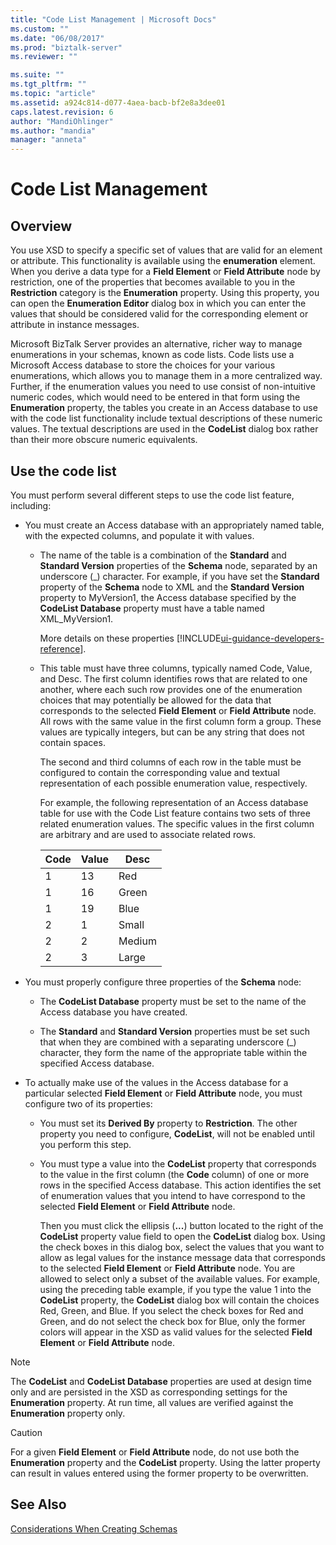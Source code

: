 ```yaml
---
title: "Code List Management | Microsoft Docs"
ms.custom: ""
ms.date: "06/08/2017"
ms.prod: "biztalk-server"
ms.reviewer: ""

ms.suite: ""
ms.tgt_pltfrm: ""
ms.topic: "article"
ms.assetid: a924c814-d077-4aea-bacb-bf2e8a3dee01
caps.latest.revision: 6
author: "MandiOhlinger"
ms.author: "mandia"
manager: "anneta"
---
```

# Code List Management

## Overview
You use XSD to specify a specific set of values that are valid for an element or attribute. This functionality is available using the **enumeration** element. When you derive a data type for a **Field Element** or **Field Attribute** node by restriction, one of the properties that becomes available to you in the **Restriction** category is the **Enumeration** property. Using this property, you can open the **Enumeration Editor** dialog box in which you can enter the values that should be considered valid for the corresponding element or attribute in instance messages.  

 Microsoft BizTalk Server provides an alternative, richer way to manage enumerations in your schemas, known as code lists. Code lists use a Microsoft Access database to store the choices for your various enumerations, which allows you to manage them in a more centralized way. Further, if the enumeration values you need to use consist of non-intuitive numeric codes, which would need to be entered in that form using the **Enumeration** property, the tables you create in an Access database to use with the code list functionality include textual descriptions of these numeric values. The textual descriptions are used in the **CodeList** dialog box rather than their more obscure numeric equivalents.  

## Use the code list  
 You must perform several different steps to use the code list feature, including:  

- You must create an Access database with an appropriately named table, with the expected columns, and populate it with values.  

  - The name of the table is a combination of the **Standard** and **Standard Version** properties of the **Schema** node, separated by an underscore (_) character. For example, if you have set the **Standard** property of the **Schema** node to XML and the **Standard Version** property to MyVersion1, the Access database specified by the **CodeList Database** property must have a table named XML_MyVersion1.  

    More details on these properties [!INCLUDE[ui-guidance-developers-reference](../includes/ui-guidance-developers-reference.md)].

  - This table must have three columns, typically named Code, Value, and Desc. The first column identifies rows that are related to one another, where each such row provides one of the enumeration choices that may potentially be allowed for the data that corresponds to the selected **Field Element** or **Field Attribute** node. All rows with the same value in the first column form a group. These values are typically integers, but can be any string that does not contain spaces.  

     The second and third columns of each row in the table must be configured to contain the corresponding value and textual representation of each possible enumeration value, respectively.  

     For example, the following representation of an Access database table for use with the Code List feature contains two sets of three related enumeration values. The specific values in the first column are arbitrary and are used to associate related rows.  


    | Code | Value |  Desc  |
    |------|-------|--------|
    |  1   |  13   |  Red   |
    |  1   |  16   | Green  |
    |  1   |  19   |  Blue  |
    |  2   |   1   | Small  |
    |  2   |   2   | Medium |
    |  2   |   3   | Large  |


- You must properly configure three properties of the **Schema** node:  

  -   The **CodeList Database** property must be set to the name of the Access database you have created.  

  -   The **Standard** and **Standard Version** properties must be set such that when they are combined with a separating underscore (_) character, they form the name of the appropriate table within the specified Access database.  

- To actually make use of the values in the Access database for a particular selected **Field Element** or **Field Attribute** node, you must configure two of its properties:  

  -   You must set its **Derived By** property to **Restriction**. The other property you need to configure, **CodeList**, will not be enabled until you perform this step.  

  -   You must type a value into the **CodeList** property that corresponds to the value in the first column (the **Code** column) of one or more rows in the specified Access database. This action identifies the set of enumeration values that you intend to have correspond to the selected **Field Element** or **Field Attribute** node.  

       Then you must click the ellipsis (**...**) button located to the right of the **CodeList** property value field to open the **CodeList** dialog box. Using the check boxes in this dialog box, select the values that you want to allow as legal values for the instance message data that corresponds to the selected **Field Element** or **Field Attribute** node. You are allowed to select only a subset of the available values. For example, using the preceding table example, if you type the value 1 into the **CodeList** property, the **CodeList** dialog box will contain the choices Red, Green, and Blue. If you select the check boxes for Red and Green, and do not select the check box for Blue, only the former colors will appear in the XSD as valid values for the selected **Field Element** or **Field Attribute** node.  

> [!NOTE]
>  The **CodeList** and **CodeList Database** properties are used at design time only and are persisted in the XSD as corresponding settings for the **Enumeration** property. At run time, all values are verified against the **Enumeration** property only.  

> [!CAUTION]
>  For a given **Field Element** or **Field Attribute** node, do not use both the **Enumeration** property and the **CodeList** property. Using the latter property can result in values entered using the former property to be overwritten.  

## See Also  
 [Considerations When Creating Schemas](../core/considerations-when-creating-schemas.md)